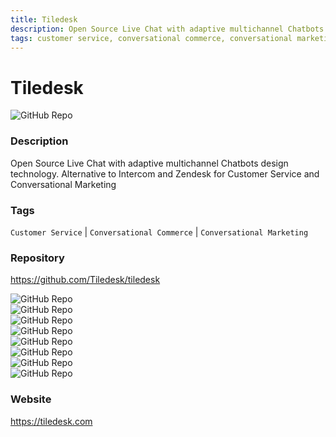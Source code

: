 ```yaml
---
title: Tiledesk
description: Open Source Live Chat with adaptive multichannel Chatbots design technology. Alternative to Intercom and Zendesk for Customer Service and Conversational Marketing
tags: customer service, conversational commerce, conversational marketing
---
```

        

# Tiledesk

![GitHub Repo](https://img.shields.io/static/v1?label=category&message=opensource&color=green)

### Description

Open Source Live Chat with adaptive multichannel Chatbots design technology. Alternative to Intercom and Zendesk for Customer Service and Conversational Marketing

### Tags

`Customer Service` | `Conversational Commerce` | `Conversational Marketing`

### Repository

https://github.com/Tiledesk/tiledesk

![GitHub Repo](https://img.shields.io/github/stars/Tiledesk/tiledesk?style=social)<br />![GitHub Repo](https://img.shields.io/github/forks/Tiledesk/tiledesk?style=social)<br />![GitHub Repo](https://img.shields.io/github/v/tag/Tiledesk/tiledesk?style=social)<br />![GitHub Repo](https://img.shields.io/github/contributors/Tiledesk/tiledesk)<br />![GitHub Repo](https://img.shields.io/github/issues-pr/Tiledesk/tiledesk)<br />![GitHub Repo](https://img.shields.io/github/issues/Tiledesk/tiledesk)<br />![GitHub Repo](https://img.shields.io/github/license/Tiledesk/tiledesk)<br />![GitHub Repo](https://img.shields.io/github/last-commit/Tiledesk/tiledesk)<br />

### Website

https://tiledesk.com